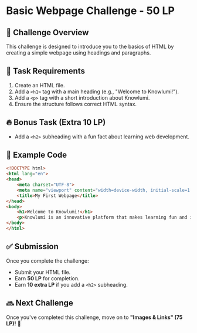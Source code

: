 # Basic Webpage Challenge - 50 LP

## 🌟 Challenge Overview
This challenge is designed to introduce you to the basics of HTML by creating a simple webpage using headings and paragraphs.

## 🎯 Task Requirements
1. Create an HTML file.
2. Add a `<h1>` tag with a main heading (e.g., "Welcome to Knowlumi!").
3. Add a `<p>` tag with a short introduction about Knowlumi.
4. Ensure the structure follows correct HTML syntax.

## 🔥 Bonus Task (Extra 10 LP)
- Add a `<h2>` subheading with a fun fact about learning web development.

## 📝 Example Code
```html
<!DOCTYPE html>
<html lang="en">
<head>
    <meta charset="UTF-8">
    <meta name="viewport" content="width=device-width, initial-scale=1.0">
    <title>My First Webpage</title>
</head>
<body>
    <h1>Welcome to Knowlumi!</h1>
    <p>Knowlumi is an innovative platform that makes learning fun and interactive.</p>
</body>
</html>
```

## ✅ Submission
Once you complete the challenge:
- Submit your HTML file.
- Earn **50 LP** for completion.
- Earn **10 extra LP** if you add a `<h2>` subheading.

## 🔜 Next Challenge
Once you've completed this challenge, move on to **"Images & Links" (75 LP)!** 🚀

